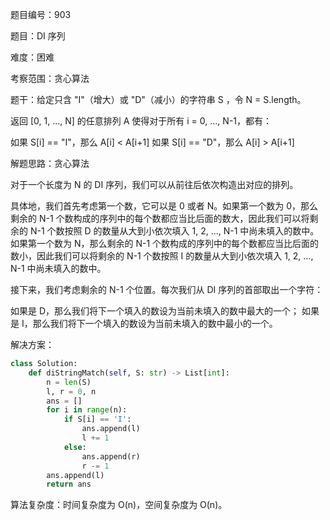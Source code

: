 题目编号：903

题目：DI 序列

难度：困难

考察范围：贪心算法

题干：给定只含 "I"（增大）或 "D"（减小）的字符串 S ，令 N = S.length。

返回 [0, 1, ..., N] 的任意排列 A 使得对于所有 i = 0, ..., N-1，都有：

如果 S[i] == "I"，那么 A[i] < A[i+1]
如果 S[i] == "D"，那么 A[i] > A[i+1]

解题思路：贪心算法

对于一个长度为 N 的 DI 序列，我们可以从前往后依次构造出对应的排列。

具体地，我们首先考虑第一个数，它可以是 0 或者 N。如果第一个数为 0，那么剩余的 N-1 个数构成的序列中的每个数都应当比后面的数大，因此我们可以将剩余的 N-1 个数按照 D 的数量从大到小依次填入 1, 2, ..., N-1 中尚未填入的数中。如果第一个数为 N，那么剩余的 N-1 个数构成的序列中的每个数都应当比后面的数小，因此我们可以将剩余的 N-1 个数按照 I 的数量从大到小依次填入 1, 2, ..., N-1 中尚未填入的数中。

接下来，我们考虑剩余的 N-1 个位置。每次我们从 DI 序列的首部取出一个字符：

如果是 D，那么我们将下一个填入的数设为当前未填入的数中最大的一个；
如果是 I，那么我们将下一个填入的数设为当前未填入的数中最小的一个。

解决方案：

```python
class Solution:
    def diStringMatch(self, S: str) -> List[int]:
        n = len(S)
        l, r = 0, n
        ans = []
        for i in range(n):
            if S[i] == 'I':
                ans.append(l)
                l += 1
            else:
                ans.append(r)
                r -= 1
        ans.append(l)
        return ans
```

算法复杂度：时间复杂度为 O(n)，空间复杂度为 O(n)。